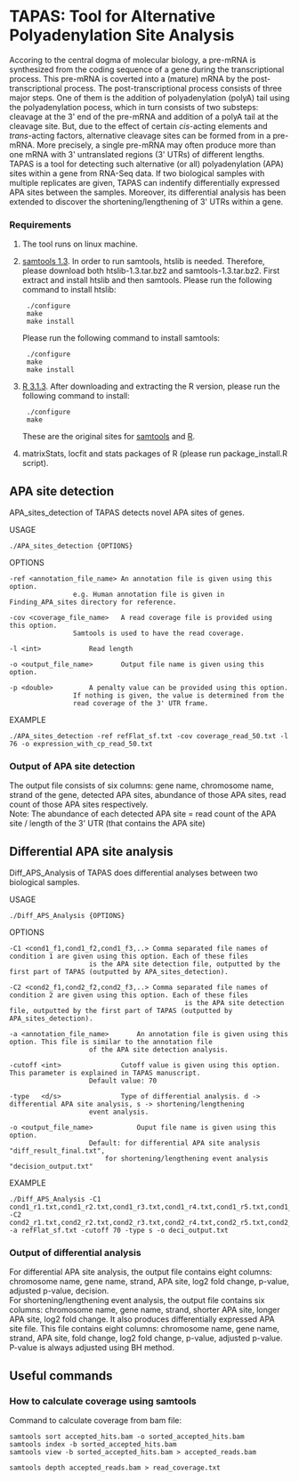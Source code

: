 # TAPAS: Tool for Alternative Polyadenylation Site Analysis

Accoring to the central dogma of molecular biology, a pre-mRNA is synthesized from the coding sequence of a gene during the transcriptional process. This pre-mRNA is coverted into a (mature) mRNA by the post-transcriptional process. The post-transcriptional process consists of three major steps. One of them is the addition of polyadenylation (polyA) tail using the polyadenylation pocess, which in turn consists of two substeps: cleavage at the 3' end of the pre-mRNA and addition of a polyA tail at the cleavage site. But, due to the effect of certain *cis*-acting elements and *trans*-acting factors, alternative cleavage sites can be formed from in a pre-mRNA. More precisely, a single pre-mRNA may often produce more than one mRNA with 3' untranslated regions (3' UTRs) of different lengths. TAPAS is a tool for detecting such alternative (or all) polyadenylation (APA) sites within a gene from RNA-Seq data. If two biological samples with multiple replicates are given, TAPAS can indentify differentially expressed APA sites between the samples. Moreover, its differential analysis has been extended to discover the shortening/lengthening of 3' UTRs within a gene.


### Requirements
1. The tool runs on linux machine.
2. [samtools 1.3](https://sourceforge.net/projects/samtools/files/samtools/1.3/). In order to run samtools, htslib is needed.
   Therefore, please download both htslib-1.3.tar.bz2 and samtools-1.3.tar.bz2. First extract and install htslib and then 
   samtools. Please run the following command to install htslib:
		
		./configure
		make
		make install

   Please run the following command to install samtools:
	
		./configure
		make
		make install
 
3. [R 3.1.3](https://cran.r-project.org/src/base/R-3/R-3.1.3.tar.gz). After downloading and extracting the R version, please
   run the following command to install:

		./configure
		make

   These are the original sites for [samtools](http://samtools.sourceforge.net/) and [R](https://cran.r-project.org/).
4. matrixStats, locfit and stats packages of R (please run package_install.R script). 

## APA site detection
APA_sites_detection of TAPAS detects novel APA sites of genes.

USAGE

	./APA_sites_detection {OPTIONS}

OPTIONS

	-ref <annotation_file_name>	An annotation file is given using this option. 
					e.g. Human annotation file is given in Finding_APA_sites directory for reference.

	-cov <coverage_file_name>	A read coverage file is provided using this option.
					Samtools is used to have the read coverage.

	-l <int>			Read length

	-o <output_file_name>		Output file name is given using this option.

	-p <double>			A penalty value can be provided using this option.
					If nothing is given, the value is determined from the 
					read coverage of the 3' UTR frame.

EXAMPLE

	./APA_sites_detection -ref refFlat_sf.txt -cov coverage_read_50.txt -l 76 -o expression_with_cp_read_50.txt


### Output of APA site detection
The output file consists of six columns: gene name, chromosome name, strand of the gene, detected APA sites, abundance of those APA sites, read count of those APA sites respectively. <br />
Note: The abundance of each detected APA site = read count of the APA site / length of the 3' UTR (that contains the APA site)  

	
## Differential APA site analysis
Diff_APS_Analysis of TAPAS does differential analyses between two biological samples.

USAGE

	./Diff_APS_Analysis {OPTIONS}

OPTIONS

	-C1 <cond1_f1,cond1_f2,cond1_f3,..>	Comma separated file names of condition 1 are given using this option. Each of these files
						is the APA site detection file, outputted by the first part of TAPAS (outputted by APA_sites_detection).
	
	-C2 <cond2_f1,cond2_f2,cond2_f3,..>	Comma separated file names of condition 2 are given using this option. Each of these files 
                                                is the APA site detection file, outputted by the first part of TAPAS (outputted by APA_sites_detection).

	-a <annotation_file_name>		An annotation file is given using this option. This file is similar to the annotation file
						of the APA site detection analysis.

	-cutoff	<int>				Cutoff value is given using this option. This parameter is explained in TAPAS manuscript.
						Default value: 70

	-type	<d/s>				Type of differential analysis. d -> differential APA site analysis, s -> shortening/lengthening
						event analysis.

	-o <output_file_name>			Ouput file name is given using this option. 
						Default: for differential APA site analysis "diff_result_final.txt", 
							for shortening/lengthening event analysis "decision_output.txt"

EXAMPLE

	./Diff_APS_Analysis -C1 cond1_r1.txt,cond1_r2.txt,cond1_r3.txt,cond1_r4.txt,cond1_r5.txt,cond1_r6.txt -C2 cond2_r1.txt,cond2_r2.txt,cond2_r3.txt,cond2_r4.txt,cond2_r5.txt,cond2_r6.txt -a refFlat_sf.txt -cutoff 70 -type s -o deci_output.txt
					

### Output of differential analysis
For differential APA site analysis, the output file contains eight columns: chromosome name, gene name, strand, APA site, log2 fold change, p-value, adjusted p-value, decision. <br />
For shortening/lengthening event analysis, the output file contains six columns: chromosome name, gene name, strand, shorter APA site, longer APA site, log2 fold change. It also produces
differentially expressed APA site file. This file contains eight columns: chromosome name, gene name, strand, APA site, fold change, log2 fold change, p-value, adjusted p-value.
P-value is always adjusted using BH method.


## Useful commands

### How to calculate coverage using samtools

Command to calculate coverage from bam file:

	samtools sort accepted_hits.bam -o sorted_accepted_hits.bam
	samtools index -b sorted_accepted_hits.bam
	samtools view -b sorted_accepted_hits.bam > accepted_reads.bam

	samtools depth accepted_reads.bam > read_coverage.txt

